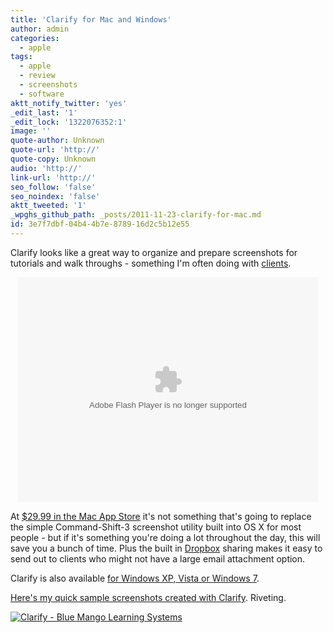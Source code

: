 ```yaml
---
title: 'Clarify for Mac and Windows'
author: admin
categories:
  - apple
tags:
  - apple
  - review
  - screenshots
  - software
aktt_notify_twitter: 'yes'
_edit_last: '1'
_edit_lock: '1322076352:1'
image: ''
quote-author: Unknown
quote-url: 'http://'
quote-copy: Unknown
audio: 'http://'
link-url: 'http://'
seo_follow: 'false'
seo_noindex: 'false'
aktt_tweeted: '1'
_wpghs_github_path: _posts/2011-11-23-clarify-for-mac.md
id: 3e7f7dbf-04b4-4b7e-8789-16d2c5b12e55
---
```

<p>Clarify looks like a great way to organize and prepare screenshots for tutorials and walk throughs - something I'm often doing with <a href="http://lemonproductions.ca">clients</a>.</p>
<div align="center">
<object width="480" height="360" id="wistia_418640" classid="clsid:D27CDB6E-AE6D-11cf-96B8-444553540000"><param name="movie" value="http://embed.wistia.com/flash/embed_player_v1.1.swf"/><param name="allowfullscreen" value="true"/><param name="allowscriptaccess" value="always"/><param name="wmode" value="opaque"/><param name="flashvars" value="videoUrl=http://embed.wistia.com/deliveries/bdecedc6abd88b7ccc20549e1846e3e33e432df8.bin&stillUrl=http://embed.wistia.com/deliveries/48238a9900d91960910dabcfcd5fdc7da71116a1.bin&unbufferedSeek=false&controlsVisibleOnLoad=false&autoPlay=false&endVideoBehavior=default&playButtonVisible=true&embedServiceURL=http://distillery.wistia.com/x&accountKey=wistia-production_5662&mediaID=wistia-production_418640&mediaDuration=69.5"/><embed src="http://embed.wistia.com/flash/embed_player_v1.1.swf" width="480" height="360" name="wistia_418640" type="application/x-shockwave-flash" allowfullscreen="true" allowscriptaccess="always" wmode="opaque" flashvars="videoUrl=http://embed.wistia.com/deliveries/bdecedc6abd88b7ccc20549e1846e3e33e432df8.bin&stillUrl=http://embed.wistia.com/deliveries/48238a9900d91960910dabcfcd5fdc7da71116a1.bin&unbufferedSeek=false&controlsVisibleOnLoad=false&autoPlay=false&endVideoBehavior=default&playButtonVisible=true&embedServiceURL=http://distillery.wistia.com/x&accountKey=wistia-production_5662&mediaID=wistia-production_418640&mediaDuration=69.5"></embed></object>
</div>
<p>At <a href="http://click.linksynergy.com/fs-bin/stat?id=6PFrOqNV4B8&offerid=146261&type=3&subid=0&tmpid=1826&RD_PARM1=http%253A%252F%252Fitunes.apple.com%252Fca%252Fapp%252Fclarify%252Fid455888980%253Fmt%253D12%2526uo%253D4%2526partnerId%253D30" target="itunes_store">$29.99 in the Mac App Store</a> it's not something that's going to replace the simple Command-Shift-3 screenshot utility built into OS X for most people - but if it's something you're doing a lot throughout the day, this will save you a bunch of time. Plus the built in <a href="http://db.tt/czHe7sK">Dropbox</a> sharing makes it easy to send out to clients who might not have a large email attachment option.</p>
<p>Clarify is also available <a href="http://www.bluemangolearning.com/clarify/download/">for Windows XP, Vista or Windows 7</a>.</p>
<p><a href="http://dl.dropbox.com/u/7872/Screenshots/2011-11-23-13h23m/index.html">Here's my quick sample screenshots created with Clarify</a>. Riveting.</p>
<p><a href="http://click.linksynergy.com/fs-bin/stat?id=6PFrOqNV4B8&offerid=146261&type=3&subid=0&tmpid=1826&RD_PARM1=http%253A%252F%252Fitunes.apple.com%252Fca%252Fapp%252Fclarify%252Fid455888980%253Fmt%253D12%2526uo%253D4%2526partnerId%253D30" target="itunes_store"><img src="http://ax.phobos.apple.com.edgesuite.net/images/web/linkmaker/badge_macappstore-lrg.gif" alt="Clarify - Blue Mango Learning Systems" style="border: 0;"/></a></p>
